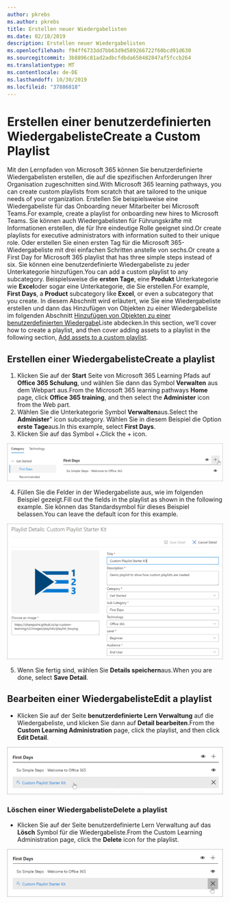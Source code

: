 ```yaml
---
author: pkrebs
ms.author: pkrebs
title: Erstellen neuer Wiedergabelisten
ms.date: 02/18/2019
description: Erstellen neuer Wiedergabelisten
ms.openlocfilehash: f94ff6733dd7bb63d9d589266722f60bcd91d630
ms.sourcegitcommit: 3b8896c81ad2adbcfdbda658482847af5fccb264
ms.translationtype: MT
ms.contentlocale: de-DE
ms.lasthandoff: 10/30/2019
ms.locfileid: "37886818"
---
```

# <a name="create-a-custom-playlist"></a><span data-ttu-id="9637e-103">Erstellen einer benutzerdefinierten Wiedergabeliste</span><span class="sxs-lookup"><span data-stu-id="9637e-103">Create a Custom Playlist</span></span>

<span data-ttu-id="9637e-104">Mit den Lernpfaden von Microsoft 365 können Sie benutzerdefinierte Wiedergabelisten erstellen, die auf die spezifischen Anforderungen Ihrer Organisation zugeschnitten sind.</span><span class="sxs-lookup"><span data-stu-id="9637e-104">With Microsoft 365 learning pathways, you can create custom playlists from scratch that are tailored to the unique needs of your organization.</span></span> <span data-ttu-id="9637e-105">Erstellen Sie beispielsweise eine Wiedergabeliste für das Onboarding neuer Mitarbeiter bei Microsoft Teams.</span><span class="sxs-lookup"><span data-stu-id="9637e-105">For example, create a playlist for onboarding new hires to Microsoft Teams.</span></span> <span data-ttu-id="9637e-106">Sie können auch Wiedergabelisten für Führungskräfte mit Informationen erstellen, die für Ihre eindeutige Rolle geeignet sind.</span><span class="sxs-lookup"><span data-stu-id="9637e-106">Or create playlists for executive administrators with information suited to their unique role.</span></span> <span data-ttu-id="9637e-107">Oder erstellen Sie einen ersten Tag für die Microsoft 365-Wiedergabeliste mit drei einfachen Schritten anstelle von sechs.</span><span class="sxs-lookup"><span data-stu-id="9637e-107">Or create a First Day for Microsoft 365 playlist that has three simple steps instead of six.</span></span> <span data-ttu-id="9637e-108">Sie können eine benutzerdefinierte Wiedergabeliste zu jeder Unterkategorie hinzufügen.</span><span class="sxs-lookup"><span data-stu-id="9637e-108">You can add a custom playlist to any subcategory.</span></span> <span data-ttu-id="9637e-109">Beispielsweise die **ersten Tage**, eine **Produkt** Unterkategorie wie **Excel**oder sogar eine Unterkategorie, die Sie erstellen.</span><span class="sxs-lookup"><span data-stu-id="9637e-109">For example, **First Days**, a **Product** subcategory like **Excel**, or even a subcategory that you create.</span></span> <span data-ttu-id="9637e-110">In diesem Abschnitt wird erläutert, wie Sie eine Wiedergabeliste erstellen und dann das Hinzufügen von Objekten zu einer Wiedergabeliste im folgenden Abschnitt [Hinzufügen von Objekten zu einer benutzerdefinierten Wiedergabe](custom_addassets.md)Liste abdecken.</span><span class="sxs-lookup"><span data-stu-id="9637e-110">In this section, we’ll cover how to create a playlist, and then cover adding assets to a playlist in the following section, [Add assets to a custom playlist](custom_addassets.md).</span></span>

## <a name="create-a-playlist"></a><span data-ttu-id="9637e-111">Erstellen einer Wiedergabeliste</span><span class="sxs-lookup"><span data-stu-id="9637e-111">Create a playlist</span></span> 

1. <span data-ttu-id="9637e-112">Klicken Sie auf der **Start** Seite von Microsoft 365 Learning Pfads auf **Office 365 Schulung**, und wählen Sie dann das Symbol **Verwalten** aus dem Webpart aus.</span><span class="sxs-lookup"><span data-stu-id="9637e-112">From the Microsoft 365 learning pathways **Home** page, click **Office 365 training**, and then select the **Administer** icon from the Web part.</span></span> 
2. <span data-ttu-id="9637e-113">Wählen Sie die Unterkategorie Symbol **Verwalten**aus.</span><span class="sxs-lookup"><span data-stu-id="9637e-113">Select the **Administer**" icon  subcategory.</span></span> <span data-ttu-id="9637e-114">Wählen Sie in diesem Beispiel die Option **erste Tage**aus.</span><span class="sxs-lookup"><span data-stu-id="9637e-114">In this example, select **First Days**.</span></span>  
3. <span data-ttu-id="9637e-115">Klicken Sie auf das Symbol +.</span><span class="sxs-lookup"><span data-stu-id="9637e-115">Click the + icon.</span></span>  

![CG-newplaylistbtn. png](media/cg-newplaylistbtn.png)

4.  <span data-ttu-id="9637e-117">Füllen Sie die Felder in der Wiedergabeliste aus, wie im folgenden Beispiel gezeigt.</span><span class="sxs-lookup"><span data-stu-id="9637e-117">Fill out the fields in the playlist as shown in the following example.</span></span> <span data-ttu-id="9637e-118">Sie können das Standardsymbol für dieses Beispiel belassen.</span><span class="sxs-lookup"><span data-stu-id="9637e-118">You can leave the default icon for this example.</span></span> 

![CG-newplaylistdetails. png](media/cg-newplaylistdetails.png)

5.  <span data-ttu-id="9637e-120">Wenn Sie fertig sind, wählen Sie **Details speichern**aus.</span><span class="sxs-lookup"><span data-stu-id="9637e-120">When you are done, select **Save Detail**.</span></span> 

## <a name="edit-a-playlist"></a><span data-ttu-id="9637e-121">Bearbeiten einer Wiedergabeliste</span><span class="sxs-lookup"><span data-stu-id="9637e-121">Edit a playlist</span></span>

- <span data-ttu-id="9637e-122">Klicken Sie auf der Seite **benutzerdefinierte Lern Verwaltung** auf die Wiedergabeliste, und klicken Sie dann auf **Detail bearbeiten**.</span><span class="sxs-lookup"><span data-stu-id="9637e-122">From the **Custom Learning Administration** page, click the playlist, and then click **Edit Detail**.</span></span>  

![CG-editplaylist. png](media/cg-editplaylist.png)

### <a name="delete-a-playlist"></a><span data-ttu-id="9637e-124">Löschen einer Wiedergabeliste</span><span class="sxs-lookup"><span data-stu-id="9637e-124">Delete a playlist</span></span>

- <span data-ttu-id="9637e-125">Klicken Sie auf der Seite benutzerdefinierte Lern Verwaltung auf das **Lösch** Symbol für die Wiedergabeliste.</span><span class="sxs-lookup"><span data-stu-id="9637e-125">From the Custom Learning Administration page, click the **Delete** icon for the playlist.</span></span>  

![CG-deleteplaylist. png](media/cg-deleteplaylist.png)